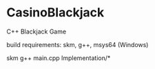 # CasinoBlackjack
C++ Blackjack Game

build requirements: skm, g++, msys64 (Windows)

skm g++ main.cpp Implementation/*
